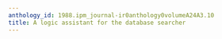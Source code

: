 ```yaml
---
anthology_id: 1988.ipm_journal-ir0anthology0volumeA24A3.10
title: A logic assistant for the database searcher
---
```

